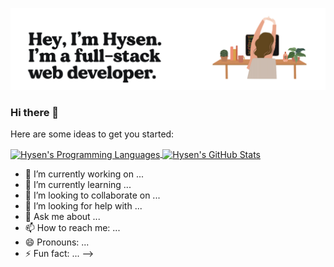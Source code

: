 ![Header](https://github.com/hsisco/hsisco/blob/master/readme_header.png)

### Hi there 👋

Here are some ideas to get you started:

<a href="https://github.com/hsisco/hsisco">
  <img align="center" src="https://github-readme-stats.vercel.app/api/top-langs/?username=hsisco&layout=compact&langs_count=8&hide=typescript,glsl" alt="Hysen's Programming Languages" />
</a>
<a href="https://github.com/hsisco/hsisco">
  <img align="center" src="https://github-readme-stats.vercel.app/api?username=hsisco&show_icons=true" alt="Hysen's GitHub Stats" />
</a>


- 🔭 I’m currently working on ...
- 🌱 I’m currently learning ...
- 👯 I’m looking to collaborate on ...
- 🤔 I’m looking for help with ...
- 💬 Ask me about ...
- 📫 How to reach me: ...
- 😄 Pronouns: ...
- ⚡ Fun fact: ...
-->
